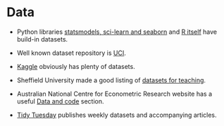 Data
====

- Python libraries [statsmodels, sci-learn and seaborn](https://kolesnikov.ga/Datasets_in_Python/)
and [R itself](https://stat.ethz.ch/R-manual/R-devel/library/datasets/html/00Index.html) have 
build-in datasets.

- Well known dataset repository is [UCI](http://archive.ics.uci.edu/ml/datasets.html).

- [Kaggle](https://www.kaggle.com/datasets) obviously has plenty of datasets. 

- Sheffield University made a good  listing of [datasets for teaching](https://www.sheffield.ac.uk/mash/data).

- Australian National Centre for Econometric Research website has 
  a useful [Data and code](http://www.ncer.edu.au/resources/data-and-code.php)
  section. 

- [Tidy Tuesday](https://github.com/rfordatascience/tidytuesday#datasets) publishes weekly 
  datasets and accompanying articles.